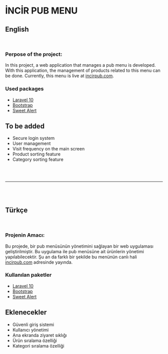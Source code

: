 # İNCİR PUB MENU

## English
<br>

### Perpose of the project:
In this project, a web application that manages a pub menu is developed. With this application, the management of products related to this menu can be done. Currently, this menu is live at <a href="https://incirpub.com/">incirpub.com</a>.

### Used packages
<ul>
<li> <a href="https://laravel.com/">Laravel 10</a> </li>
<li> <a href="https://getbootstrap.com/docs/5.0/getting-started/introduction/">Bootstrap</a> </li>
<li> <a href="https://realrashid.github.io/sweet-alert/">Sweet Alert</a> </li>
</ul>

## To be added
<ul>
<li> Secure login system </li>
<li> User management </li>
<li> Visit frequency on the main screen </li>
<li> Product sorting feature </li>
<li> Category sorting feature </li>
</ul>

<br><br>
<hr>
<br><br>

## Türkçe 
<br>

### Projenin Amacı:
Bu projede, bir pub menüsünün yönetimini sağlayan bir web uygulaması geliştirilmiştir. Bu uygulama ile pub menüsüne ait ürünlerin yönetimi yapılabilecektir. Şu an da farklı bir şekilde bu menünün canlı hali <a href="https://incirpub.com/">incirpub.com</a> adresinde yayında.

### Kullanılan paketler
<ul>
<li> <a href="https://laravel.com/">Laravel 10</a> </li>
<li> <a href="https://getbootstrap.com/docs/5.0/getting-started/introduction/">Bootstrap</a> </li>
<li> <a href="https://realrashid.github.io/sweet-alert/">Sweet Alert</a> </li>
</ul>

## Eklenecekler
<ul>
<li> Güvenli giriş sistemi </li>
<li> Kullanıcı yönetimi </li>
<li> Ana ekranda ziyaret sıklığı</li>
<li> Ürün sıralama özelliği </li>
<li> Kategori sıralama özelliği </li>
</ul>